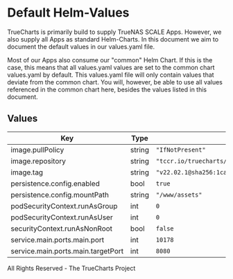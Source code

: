 # Default Helm-Values

TrueCharts is primarily build to supply TrueNAS SCALE Apps.
However, we also supply all Apps as standard Helm-Charts. In this document we aim to document the default values in our values.yaml file.

Most of our Apps also consume our "common" Helm Chart.
If this is the case, this means that all values.yaml values are set to the common chart values.yaml by default. This values.yaml file will only contain values that deviate from the common chart.
You will, however, be able to use all values referenced in the common chart here, besides the values listed in this document.

## Values

| Key | Type | Default | Description |
|-----|------|---------|-------------|
| image.pullPolicy | string | `"IfNotPresent"` |  |
| image.repository | string | `"tccr.io/truecharts/homer"` |  |
| image.tag | string | `"v22.02.1@sha256:1ca289a58ff340731b07b48d8028b53695e6f3063436ea78272a47f6b227ef7e"` |  |
| persistence.config.enabled | bool | `true` |  |
| persistence.config.mountPath | string | `"/www/assets"` |  |
| podSecurityContext.runAsGroup | int | `0` |  |
| podSecurityContext.runAsUser | int | `0` |  |
| securityContext.runAsNonRoot | bool | `false` |  |
| service.main.ports.main.port | int | `10178` |  |
| service.main.ports.main.targetPort | int | `8080` |  |

All Rights Reserved - The TrueCharts Project
